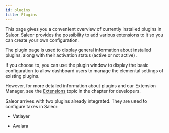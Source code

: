 ```yaml
---
id: plugins
title: Plugins
---
```



This page gives you a convenient overview of currently installed plugins in Saleor.
Saleor provides the possibility to add various extensions to it so you can create your own configuration. 

The plugin page is used to display general information about installed plugins, along with their activation status (active or not active). 

<!--screenshot of the main list page, once its available - use the white layout! -->

If you choose to, you can use the plugin window to display the basic configuration to allow dashboard users to manage the elemental settings of existing plugins. 

However, for more detailed information about plugins and our Extension Manager, see the [Extensions](advanced/extensions.md) topic in the chapter for developers.

Saleor arrives with two plugins already integrated. They are used to configure taxes in Saleor:

* Vatlayer 

* Avalara






